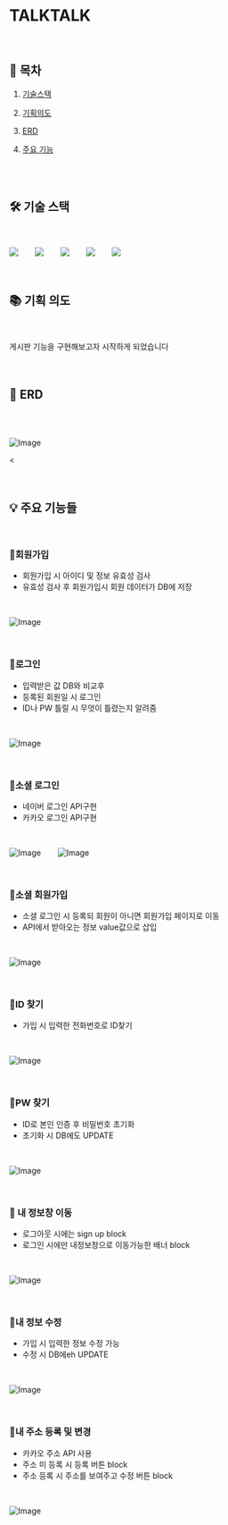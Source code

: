 # TALKTALK

<br>

## 🔗 목차

1. [기술스택](#-기술-스택)
2. [기획의도](#-기획-의도)
3. [ERD](#-erd)
4. [주요 기능](#-주요-기능들)

   <br>
   <br>

## 🛠 기술 스택

<br>
<br>

<div style="display: flex; gap: 30px; align-items: center;">
  <img src="https://img.shields.io/badge/html5-E34F26?&style=for-the-badge&logo=html5&logoColor=white" />
  <img src="https://img.shields.io/badge/css3-1572B6?&style=for-the-badge&logo=html5&logoColor=white" />
  <img src="https://img.shields.io/badge/javascript-F7DF1E?&style=for-the-badge&logo=html5&logoColor=white" />
  <img src="https://img.shields.io/badge/mysql-4479A1?&style=for-the-badge&logo=mysql&logoColor=white" />
    <img src="https://img.shields.io/badge/node.js-5FA04E?&style=for-the-badge&logo=nodedotjs&logoColor=white" />
</div>

<br>
<br>

## 📚 기획 의도

<br>
<br>

<div>게시판 기능을 구현해보고자 시작하게 되었습니다</div>

<br>
<br>

## 📐 ERD

<br>
<br>

![Image](https://github.com/user-attachments/assets/e598d74e-ea66-4868-b740-d98dd958026a)

<

<br>

## 💡 주요 기능들

<br>

### 🧡회원가입

- 회원가입 시 아이디 및 정보 유효성 검사 
- 유효성 검사 후 회원가입시 회원 데이터가 DB에 저장

<br>

![Image](https://github.com/user-attachments/assets/5cc19262-b857-49fb-8af8-b51ae2d93afc)

<br>

### 🧡로그인

- 입력받은 값 DB와 비교후 
- 등록된 회원일 시 로그인
- ID나 PW 틀릴 시 무엇이 틀렸는지 알려줌

<br>

![Image](https://github.com/user-attachments/assets/52ae8c08-2a44-417e-a1f4-51d69f636530)

<br>

### 💚소셜 로그인 

- 네이버 로그인 API구현
- 카카오 로그인 API구현

<br>

<div style="display: flex; gap: 30px; align-items: center;">

 ![Image](https://github.com/user-attachments/assets/6d0fff01-0017-466a-b5b9-f3ec29917540)

![Image](https://github.com/user-attachments/assets/e82d7d6b-dc5d-4f00-8879-99c19b1ac8a7)

</div>
<br>

### 💙소셜 회원가입

- 소셜 로그인 시 등록되 회원이 아니면 회원가입 페이지로 이동
- API에서 받아오는 정보 value값으로 삽입

<br>


![Image](https://github.com/user-attachments/assets/03b8409a-a4a4-454d-aeec-ad8653cb32b1)

<br>

### 💙ID 찾기

- 가입 시 입력한 전화번호로 ID찾기 

<br>

![Image](https://github.com/user-attachments/assets/44ae53c4-4eac-4bbd-9538-b13170d31ca9)

<br>

### 💙PW 찾기

-  ID로 본인 인증 후 비밀번호 초기화
-  초기화 시 DB에도 UPDATE

<br>

![Image](https://github.com/user-attachments/assets/aadf9fdf-1101-4c6b-bad8-9e9d69a6348f)

<br>

### 🧡 내 정보창 이동

- 로그아웃 시에는 sign up block
- 로그인 시에만 내정보창으로 이동가능한 배너 block

<br>

![Image](https://github.com/user-attachments/assets/181eb1d6-c488-46fb-a558-b9504a0c22aa)

<br>

### 🧡내 정보 수정 

- 가입 시 입력한 정보 수정 가능
- 수정 시 DB에eh UPDATE

<br>

![Image](https://github.com/user-attachments/assets/233b6af8-b43b-4f7e-acd9-07299022ea08)

<br>

### 🧡내 주소 등록 및 변경

- 카카오 주소 API 사용
- 주소 미 등록 시 등록 버튼 block
- 주소 등록 시 주소를 보여주고 수정 버튼 block

<br>

![Image](https://github.com/user-attachments/assets/233b6af8-b43b-4f7e-acd9-07299022ea08)

<br>
